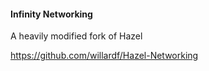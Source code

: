 #### Infinity Networking

A heavily modified fork of Hazel

https://github.com/willardf/Hazel-Networking